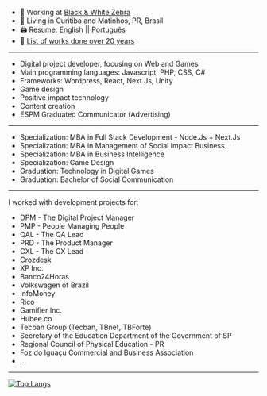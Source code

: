 - 🔭 Working at [Black & White Zebra](https://bwz.com/)
- 🏡 Living in Curitiba and Matinhos, PR, Brasil
- 🖨️ Resume: [English](https://docs.google.com/document/d/1i-6HKnLiflpMKr-s-oEDNvomyNZJNFkzssZszIxM0hc/edit?usp=sharing) || [Português](https://docs.google.com/document/d/11fNTnAKtVWCrLXvilo4qAZ3me_bD062zWdHggumR0Tw/)
- 💾 [List of works done over 20 years](https://christhian.com.br/lista-de-trabalhos/)

---

- Digital project developer, focusing on Web and Games
- Main programming languages: Javascript, PHP, CSS, C#
- Frameworks: Wordpress, React, Next.Js, Unity
- Game design
- Positive impact technology
- Content creation
- ESPM Graduated Communicator (Advertising)

--- 

- Specialization: MBA in Full Stack Development - Node.Js + Next.Js
- Specialization: MBA in Management of Social Impact Business
- Specialization: MBA in Business Intelligence
- Specialization: Game Design
- Graduation: Technology in Digital Games
- Graduation: Bachelor of Social Communication

---

I worked with development projects for:

- DPM - The Digital Project Manager
- PMP - People Managing People
- QAL - The QA Lead
- PRD - The Product Manager
- CXL - The CX Lead
- Crozdesk
- XP Inc.
- Banco24Horas
- Volkswagen of Brazil
- InfoMoney
- Rico
- Gamifier Inc.
- Hubee.co
- Tecban Group (Tecban, TBnet, TBForte)
- Secretary of the Education Department of the Government of SP
- Regional Council of Physical Education - PR
- Foz do Iguaçu Commercial and Business Association
- ...

---

[![Top Langs](https://github-readme-stats.vercel.app/api/top-langs/?username=gruhh&langs_count=8&count_private=true&layout=compact)](https://github.com/anuraghazra/github-readme-stats)
